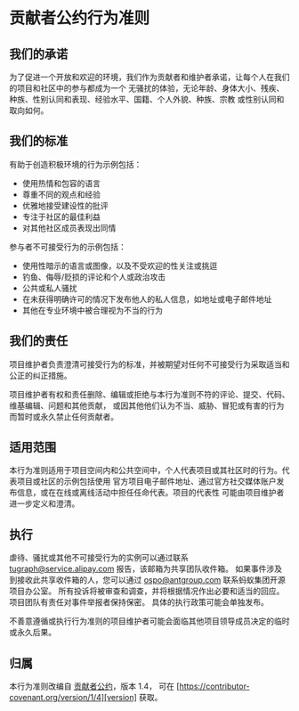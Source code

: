 # 贡献者公约行为准则

## 我们的承诺

为了促进一个开放和欢迎的环境，我们作为贡献者和维护者承诺，让每个人在我们的项目和社区中的参与都成为一个
无骚扰的体验，无论年龄、身体大小、残疾、种族、性别认同和表现、经验水平、国籍、个人外貌、种族、宗教
或性别认同和取向如何。

## 我们的标准

有助于创造积极环境的行为示例包括：

* 使用热情和包容的语言
* 尊重不同的观点和经验
* 优雅地接受建设性的批评
* 专注于社区的最佳利益
* 对其他社区成员表现出同情

参与者不可接受行为的示例包括：

* 使用性暗示的语言或图像，以及不受欢迎的性关注或挑逗
* 钓鱼、侮辱/贬损的评论和个人或政治攻击
* 公共或私人骚扰
* 在未获得明确许可的情况下发布他人的私人信息，如地址或电子邮件地址
* 其他在专业环境中被合理视为不当的行为

## 我们的责任

项目维护者负责澄清可接受行为的标准，并被期望对任何不可接受行为采取适当和公正的纠正措施。

项目维护者有权和责任删除、编辑或拒绝与本行为准则不符的评论、提交、代码、维基编辑、问题和其他贡献，
或因其他他们认为不当、威胁、冒犯或有害的行为而暂时或永久禁止任何贡献者。

## 适用范围

本行为准则适用于项目空间内和公共空间中，个人代表项目或其社区时的行为。代表项目或社区的示例包括使用
官方项目电子邮件地址、通过官方社交媒体账户发布信息，或在在线或离线活动中担任任命代表。项目的代表性
可能由项目维护者进一步定义和澄清。

## 执行

虐待、骚扰或其他不可接受行为的实例可以通过联系 tugraph@service.alipay.com 报告，该邮箱为共享团队收件箱。
如果事件涉及到接收此共享收件箱的人，您可以通过 ospo@antgroup.com 联系蚂蚁集团开源项目办公室。
所有投诉将被审查和调查，并将根据情况作出必要和适当的回应。项目团队有责任对事件举报者保持保密。
具体的执行政策可能会单独发布。

不善意遵循或执行行为准则的项目维护者可能会面临其他项目领导成员决定的临时或永久后果。

## 归属

本行为准则改编自 [贡献者公约][homepage]，版本 1.4， 可在
[https://contributor-covenant.org/version/1/4][version] 获取。

[homepage]: https://contributor-covenant.org
[version]: https://www.contributor-covenant.org/version/1/4